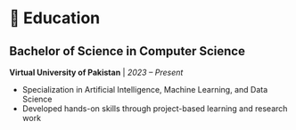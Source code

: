 # 📘 Education

## Bachelor of Science in Computer Science  
**Virtual University of Pakistan** | *2023 – Present*  
- Specialization in Artificial Intelligence, Machine Learning, and Data Science  
- Developed hands-on skills through project-based learning and research work
